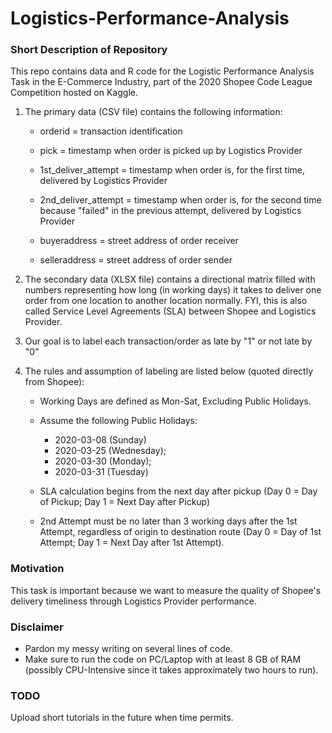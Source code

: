 # Logistics-Performance-Analysis

### Short Description of Repository

This repo contains data and R code for the Logistic Performance Analysis Task in the E-Commerce Industry, part of the 2020 Shopee Code League Competition hosted on Kaggle.

1. The primary data (CSV file) contains the following information:
    
    - orderid = transaction identification
    
    - pick = timestamp when order is picked up by Logistics Provider
    
    - 1st_deliver_attempt = timestamp when order is, for the first time, delivered by Logistics Provider
    
    - 2nd_deliver_attempt = timestamp when order is, for the second time because "failed" in the previous attempt, delivered by Logistics Provider
    
    - buyeraddress = street address of order receiver
    
    - selleraddress = street address of order sender

2. The secondary data (XLSX file) contains a directional matrix filled with numbers representing how long (in working days) it takes to deliver one order from one location to another location normally. FYI, this is also called Service Level Agreements (SLA) between Shopee and Logistics Provider. 

3. Our goal is to label each transaction/order as late by "1" or not late by "0"

4. The rules and assumption of labeling are listed below (quoted directly from Shopee):
    
    - Working Days are defined as Mon-Sat, Excluding Public Holidays.
    
    - Assume the following Public Holidays: 
      * 2020-03-08 (Sunday)
      * 2020-03-25 (Wednesday);
      * 2020-03-30 (Monday);
      * 2020-03-31 (Tuesday)
    
    - SLA calculation begins from the next day after pickup (Day 0 = Day of Pickup; Day 1 = Next Day after Pickup)
    
    - 2nd Attempt must be no later than 3 working days after the 1st Attempt, regardless of origin to destination route
      (Day 0 = Day of 1st Attempt; Day 1 = Next Day after 1st Attempt).
      

### Motivation

This task is important because we want to measure the quality of Shopee's delivery timeliness through Logistics Provider performance. 

### Disclaimer

* Pardon my messy writing on several lines of code.
* Make sure to run the code on PC/Laptop with at least 8 GB of RAM (possibly CPU-Intensive since it takes approximately two hours to run).

### TODO

Upload short tutorials in the future when time permits.

